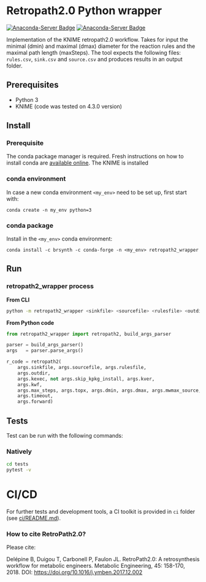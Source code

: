 # Retropath2.0 Python wrapper

[![Anaconda-Server Badge](https://anaconda.org/brsynth/retropath2_wrapper/badges/latest_release_date.svg)](https://anaconda.org/brsynth/retropath2_wrapper) [![Anaconda-Server Badge](https://anaconda.org/brsynth/retropath2_wrapper/badges/version.svg)](https://anaconda.org/brsynth/retropath2_wrapper)

Implementation of the KNIME retropath2.0 workflow. Takes for input the minimal (dmin) and maximal (dmax) diameter for the reaction rules and the maximal path length (maxSteps). The tool  expects the following files: `rules.csv`, `sink.csv` and `source.csv` and produces results in an output folder.

## Prerequisites

* Python 3
* KNIME (code was tested on 4.3.0 version)

## Install

### Prerequisite

The conda package manager is required. Fresh instructions on how to install conda are [available online](https://docs.conda.io/projects/conda/en/latest/user-guide/install/).
The KNIME is installed 

### conda environment

In case a new conda environment `<my_env>` need to be set up, first start with:
```shell
conda create -n my_env python=3
```

### conda package

Install in the `<my_env>` conda environment:
```shell
conda install -c brsynth -c conda-forge -n <my_env> retropath2_wrapper 
```

## Run

### retropath2_wrapper process
**From CLI**
```sh
python -m retropath2_wrapper <sinkfile> <sourcefile> <rulesfile> <outdir>
```
**From Python code**
```python
from retropath2_wrapper import retropath2, build_args_parser

parser = build_args_parser()
args   = parser.parse_args()

r_code = retropath2(
    args.sinkfile, args.sourcefile, args.rulesfile,
    args.outdir,
    args.kexec, not args.skip_kpkg_install, args.kver,
    args.kwf,
    args.max_steps, args.topx, args.dmin, args.dmax, args.mwmax_source, args.mwmax_cof,
    args.timeout,
    args.forward)
```

## Tests
Test can be run with the following commands:

### Natively
```bash
cd tests
pytest -v
```

# CI/CD
For further tests and development tools, a CI toolkit is provided in `ci` folder (see [ci/README.md](ci/README.md)).


### How to cite RetroPath2.0?
Please cite:

Delépine B, Duigou T, Carbonell P, Faulon JL. RetroPath2.0: A retrosynthesis workflow for metabolic engineers. Metabolic Engineering, 45: 158-170, 2018. DOI: https://doi.org/10.1016/j.ymben.2017.12.002
